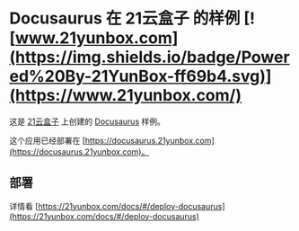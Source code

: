 # Docusaurus 在 21云盒子 的样例 [![www.21yunbox.com](https://img.shields.io/badge/Powered%20By-21YunBox-ff69b4.svg)](https://www.21yunbox.com/)



这是 [21云盒子](http://www.21yunbox.com/) 上创建的 [Docusaurus](https://v2.docusaurus.io/) 样例。

这个应用已经部署在 [https://docusaurus.21yunbox.com](https://docusaurus.21yunbox.com)。

## 部署

详情看 [https://21yunbox.com/docs/#/deploy-docusaurus](https://21yunbox.com/docs/#/deploy-docusaurus)